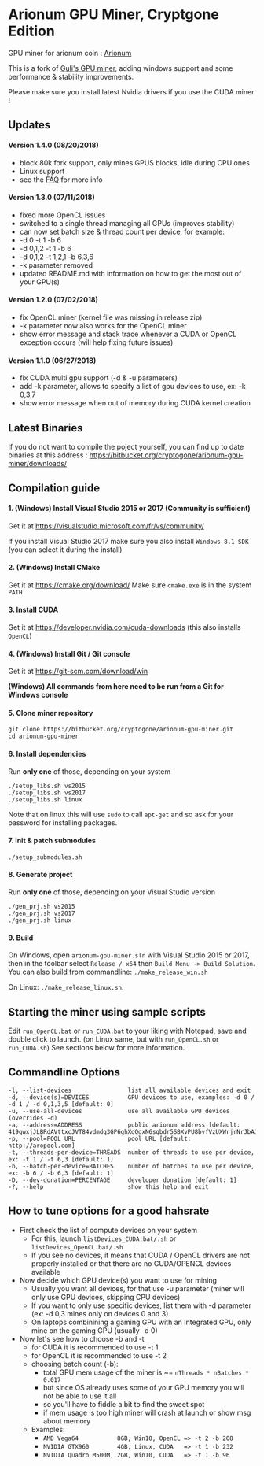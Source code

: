 
# Arionum GPU Miner, Cryptgone Edition #
GPU miner for arionum coin : [Arionum](https://www.arionum.com/)

This is a fork of [Guli's GPU miner](https://bitbucket.org/guli13/arionum-gpu-miner/src), 
adding windows support and some performance & stability improvements.

Please make sure you install latest Nvidia drivers if you use the CUDA miner !

## Updates

#### Version 1.4.0 (08/20/2018)
* block 80k fork support, only mines GPUS blocks, idle during CPU ones
* Linux support
* see the [FAQ](https://bitbucket.org/cryptogone/rionum-gpu-miner/faq.md) for more info

#### Version 1.3.0 (07/11/2018)
* fixed more OpenCL issues
* switched to a single thread managing all GPUs (improves stability)
* can now set batch size & thread count per device, for example:
*  -d 0 -t 1 -b 6
*  -d 0,1,2 -t 1 -b 6
*  -d 0,1,2 -t 1,2,1 -b 6,3,6
* -k parameter removed
* updated README.md with information on how to get the most out of your GPU(s)

#### Version 1.2.0 (07/02/2018)
* fix OpenCL miner (kernel file was missing in release zip)
* -k parameter now also works for the OpenCL miner
* show error message and stack trace whenever a CUDA or OpenCL exception occurs (will help fixing future issues)

#### Version 1.1.0 (06/27/2018)
* fix CUDA multi gpu support (-d & -u parameters)
* add -k parameter, allows to specify a list of gpu devices to use, ex: -k 0,3,7
* show error message when out of memory during CUDA kernel creation

## Latest Binaries
If you do not want to compile the poject yourself, you can find up to date binaries at this address :
https://bitbucket.org/cryptogone/arionum-gpu-miner/downloads/

## Compilation guide
#### 1. (Windows) Install Visual Studio 2015 or 2017 (Community is sufficient)
Get it at https://visualstudio.microsoft.com/fr/vs/community/

If you install Visual Studio 2017 make sure you also install ```Windows 8.1 SDK``` (you can select it during the install)

#### 2. (Windows) Install CMake
Get it at https://cmake.org/download/
Make sure ```cmake.exe``` is in the system ```PATH```

#### 3. Install CUDA
Get it at https://developer.nvidia.com/cuda-downloads (this also installs ``OpenCL``)

#### 4. (Windows) Install Git / Git console
Get it at https://git-scm.com/download/win

**(Windows) All commands from here need to be run from a Git for Windows console**

#### 5. Clone miner repository
    git clone https://bitbucket.org/cryptogone/arionum-gpu-miner.git
    cd arionum-gpu-miner
    
#### 6. Install dependencies 
Run **only one** of those, depending on your system

    ./setup_libs.sh vs2015
    ./setup_libs.sh vs2017
    ./setup_libs.sh linux

Note that on linux this will use ``sudo`` to call ``apt-get`` and so ask for your password for installing packages.

#### 7. Init & patch submodules
    ./setup_submodules.sh
    
#### 8. Generate project
Run **only one** of those, depending on your Visual Studio version

    ./gen_prj.sh vs2015
    ./gen_prj.sh vs2017
    ./gen_prj.sh linux
    
#### 9. Build
On Windows, open ```arionum-gpu-miner.sln``` with Visual Studio 2015 or 2017, then in the toolbar select ```Release / x64``` then ```Build Menu -> Build Solution```.
You can also build from commandline: ``./make_release_win.sh``

On Linux: ``./make_release_linux.sh``.

## Starting the miner using sample scripts

Edit ``run_OpenCL.bat`` or ``run_CUDA.bat`` to your liking with Notepad, save and double click to launch.
(on Linux same, but with ``run_OpenCL.sh`` or ``run_CUDA.sh``)
See sections below for more information.

## Commandline Options

    -l, --list-devices                list all available devices and exit
    -d, --device(s)=DEVICES           GPU devices to use, examples: -d 0 / -d 1 / -d 0,1,3,5 [default: 0]
    -u, --use-all-devices             use all available GPU devices (overrides -d)
    -a, --address=ADDRESS             public arionum address [default: 419qwxjJLBRdAVttxcJVT84vdmdq3GP6ghXdQdxN6sqbdr5SBXvPU8bvfVzUXWrjrNrJbAJCvW9JYDWvxenus1pK]
    -p, --pool=POOL_URL               pool URL [default: http://aropool.com]
    -t, --threads-per-device=THREADS  number of threads to use per device, ex: -t 1 / -t 6,3 [default: 1]
    -b, --batch-per-device=BATCHES    number of batches to use per device, ex: -b 6 / -b 6,3 [default: 1]
    -D, --dev-donation=PERCENTAGE     developer donation [default: 1]
    -?, --help                        show this help and exit

## How to tune options for a good hahsrate

* First check the list of compute devices on your system
  * For this, launch ``listDevices_CUDA.bat/.sh`` or ``listDevices_OpenCL.bat/.sh``
  * If you see no devices, it means that CUDA / OpenCL drivers are not properly installed or that there are no CUDA/OPENCL devices available
* Now decide which GPU device(s) you want to use for mining
  * Usually you want all devices, for that use -u parameter (miner will only use GPU devices, skipping CPU devices)
  * If you want to only use specific devices, list them with -d parameter (ex: -d 0,3 mines only on devices 0 and 3)
  * On laptops combinining a gaming GPU with an Integrated GPU, only mine on the gaming GPU (usually -d 0)
* Now let's see how to choose -b and -t
  * for CUDA it is recommended to use -t 1
  * for OpenCL it is recommended to use -t 2
  * choosing batch count (-b):
    * total GPU mem usage of the miner is ~= ``nThreads * nBatches * 0.017``
	* but since OS already uses some of your GPU memory you will not be able to use it all
	* so you'll have to fiddle a bit to find the sweet spot 
	* if mem usage is too high miner will crash at launch or show msg about memory
  * Examples:
	* ``AMD Vega64           8GB, Win10, OpenCL => -t 2 -b 208``
    * ``NVIDIA GTX960        4GB, Linux, CUDA   => -t 1 -b 232``
	* ``NVIDIA Quadro M500M, 2GB, Win10, CUDA   => -t 1 -b 96``


